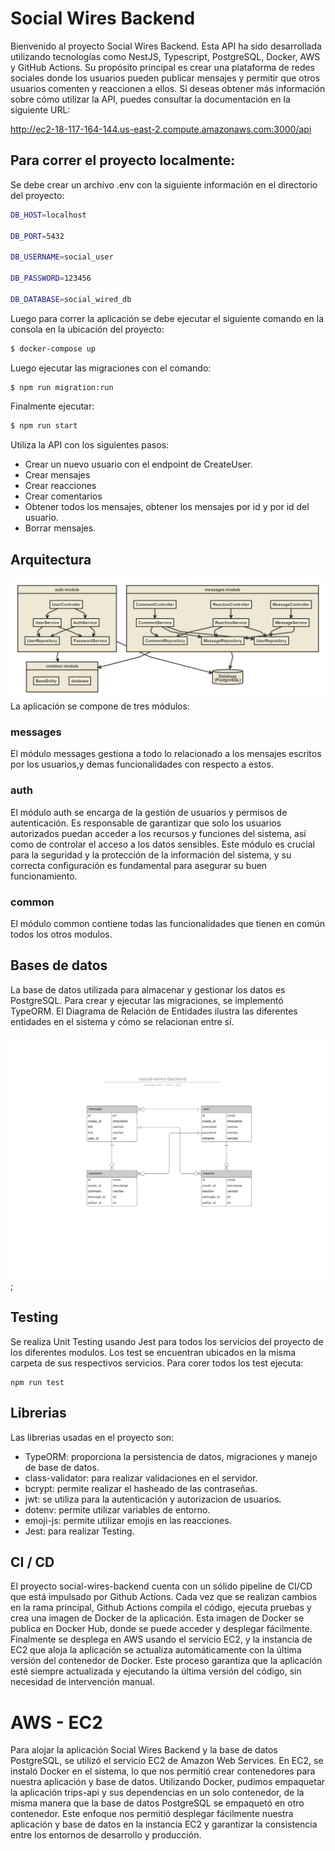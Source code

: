 
# Social Wires Backend
 Bienvenido al proyecto Social Wires Backend. Esta API ha sido desarrollada utilizando tecnologías como NestJS, Typescript, PostgreSQL, Docker, AWS y GitHub Actions. Su propósito principal es crear una plataforma de redes sociales donde los usuarios pueden publicar mensajes y permitir que otros usuarios comenten y reaccionen a ellos. Si deseas obtener más información sobre cómo utilizar la API, puedes consultar la documentación en la siguiente URL:

http://ec2-18-117-164-144.us-east-2.compute.amazonaws.com:3000/api

## Para correr el proyecto localmente:

Se debe crear un archivo .env con la siguiente información en el directorio del proyecto:
```bash
DB_HOST=localhost

DB_PORT=5432

DB_USERNAME=social_user

DB_PASSWORD=123456

DB_DATABASE=social_wired_db
```

Luego para correr la aplicación se debe ejecutar el siguiente comando en la consola en la ubicación del proyecto:

```bash
$ docker-compose up
```

Luego ejecutar las migraciones con el comando:

```bash
$ npm run migration:run
```

Finalmente ejecutar:

```bash
$ npm run start
```

Utiliza la API con los siguientes pasos:

- Crear un nuevo usuario con el endpoint de CreateUser.
- Crear mensajes
- Crear reacciones
- Crear comentarios
- Obtener todos los mensajes, obtener los mensajes por id y por id del usuario.
- Borrar mensajes.


## Arquitectura
![social-wires-architecture](./docs/social-wires-architecture.png)
La aplicación se compone de tres módulos:

### messages
El módulo messages gestiona a todo lo relacionado a los mensajes escritos por los usuarios,y demas funcionalidades con respecto a estos.

### auth
El módulo auth se encarga de la gestión de usuarios y permisos de autenticación. Es responsable de garantizar que solo los usuarios autorizados puedan acceder a los recursos y funciones del sistema, así como de controlar el acceso a los datos sensibles. Este módulo es crucial para la seguridad y la protección de la información del sistema, y su correcta configuración es fundamental para asegurar su buen funcionamiento.

### common
El módulo common contiene todas las funcionalidades que tienen en común todos los otros modulos.

## Bases de datos
La base de datos utilizada para almacenar y gestionar los datos es PostgreSQL. Para crear y ejecutar las migraciones, se implementó TypeORM. El Diagrama de Relación de Entidades ilustra las diferentes entidades en el sistema y cómo se relacionan entre sí.

![modeloEntidadRelacion](./docs/diagrama-entidad-relacion.png);

## Testing

Se realiza Unit Testing usando Jest para todos los servicios del proyecto de los diferentes modulos. Los test se encuentran ubicados en la misma carpeta de sus respectivos servicios. Para corer todos los test ejecuta:

```
npm run test
```

## Librerias
Las librerias usadas en el proyecto son:
- TypeORM: proporciona la persistencia de datos, migraciones y manejo de base de datos.
- class-validator: para realizar validaciones en el servidor.
- bcrypt: permite realizar el hasheado de las contraseñas.
- jwt: se utiliza para la autenticación y autorizacion de usuarios.
- dotenv: permite utilizar variables de entorno.
- emoji-js: permite utilizar emojis en las reacciones.
- Jest: para realizar Testing.

## CI / CD

El proyecto social-wires-backend cuenta con un sólido pipeline de CI/CD que está impulsado por Github Actions. Cada vez que se realizan cambios en la rama principal, Github Actions compila el código, ejecuta pruebas y crea una imagen de Docker de la aplicación. Esta imagen de Docker se publica en Docker Hub, donde se puede acceder y desplegar fácilmente. Finalmente se desplega en AWS usando el servicio EC2, y la instancia de EC2 que aloja la aplicación se actualiza automáticamente con la última versión del contenedor de Docker. Este proceso garantiza que la aplicación esté siempre actualizada y ejecutando la última versión del código, sin necesidad de intervención manual.

# AWS - EC2

Para alojar la aplicación Social Wires Backend y la base de datos PostgreSQL, se utilizó el servicio EC2 de Amazon Web Services. En EC2, se instaló Docker en el sistema, lo que nos permitió crear contenedores para nuestra aplicación y base de datos. Utilizando Docker, pudimos empaquetar la aplicación trips-api y sus dependencias en un solo contenedor, de la misma manera que la base de datos PostgreSQL se empaquetó en otro contenedor. Este enfoque nos permitió desplegar fácilmente nuestra aplicación y base de datos en la instancia EC2 y garantizar la consistencia entre los entornos de desarrollo y producción.








